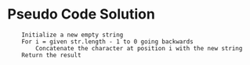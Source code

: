 # Pseudo Code Solution

```text
    Initialize a new empty string
    For i = given str.length - 1 to 0 going backwards
        Concatenate the character at position i with the new string
    Return the result
```
